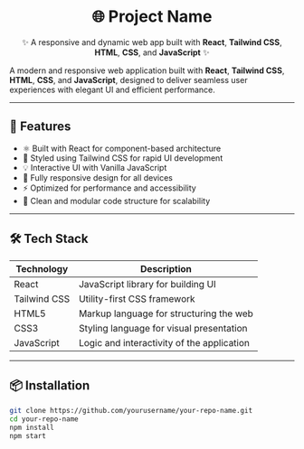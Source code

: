 <h1 align="center">🌐 Project Name</h1>

<p align="center">
  ✨ A responsive and dynamic web app built with <strong>React</strong>, <strong>Tailwind CSS</strong>, <strong>HTML</strong>, <strong>CSS</strong>, and <strong>JavaScript</strong> ✨
</p>

A modern and responsive web application built with **React**, **Tailwind CSS**, **HTML**, **CSS**, and **JavaScript**, designed to deliver seamless user experiences with elegant UI and efficient performance.


---

## 🌟 Features

- ⚛️ Built with React for component-based architecture
- 🎨 Styled using Tailwind CSS for rapid UI development
- 💡 Interactive UI with Vanilla JavaScript
- 📱 Fully responsive design for all devices
- ⚡ Optimized for performance and accessibility
- 🧩 Clean and modular code structure for scalability

---

## 🛠️ Tech Stack

| Technology    | Description                                 |
|---------------|---------------------------------------------|
| React         | JavaScript library for building UI          |
| Tailwind CSS  | Utility-first CSS framework                 |
| HTML5         | Markup language for structuring the web     |
| CSS3          | Styling language for visual presentation    |
| JavaScript    | Logic and interactivity of the application  |

---



## 📦 Installation

```bash
git clone https://github.com/yourusername/your-repo-name.git
cd your-repo-name
npm install
npm start
